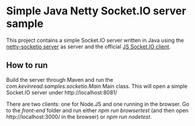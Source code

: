 # Simple Java Netty Socket.IO server sample

This project contains a simple Socket.IO server written in Java
using the [netty-socketio server](https://github.com/mrniko/netty-socketio/) as server
and the official [JS Socket.IO client](https://www.npmjs.com/package/socket.io-client).

## How to run

Build the server through Maven and run the *com.kevinread.samples.socketio.Main* Main class.
This will open a simple Socket.IO server under http://localhost:8081/

There are two clients: one for Node.JS and one running in the browser.
Go to the *front-end* folder and run either *npm run browsertest* (and then open
http://localhost:3000/ in the browser) or *npm run nodetest*.